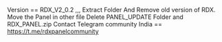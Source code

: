 Version == RDX_V2_0.2 ,,,
Extract Folder And Remove old version of RDX.
Move the Panel in other file
Delete PANEL_UPDATE Folder and RDX_PANEL.zip
Contact Telegram community India == https://t.me/rdxpanelcommunity 
